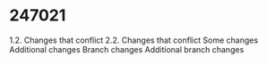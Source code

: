 # 247021
1.2. Changes that conflict
2.2. Changes that conflict
Some changes
Additional changes
Branch changes
Additional branch changes